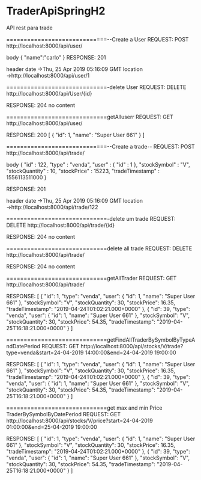 # TraderApiSpringH2

API rest para trade





=============================--Create a User
REQUEST:
POST
http://localhost:8000/api/user/

body
{
"name":"carlo"
}
RESPONSE:
201

header
date →Thu, 25 Apr 2019 05:16:09 GMT
location →http://localhost:8000/api/user/1



=============================-delete User
REQUEST:
DELETE
http://localhost:8000/api/User/{id}

RESPONSE:
204 no content



=============================getAlluserr
REQUEST:
GET
http://localhost:8000/api/user/

RESPONSE:
200
[
    {
        "id": 1,
        "name": "Super User 661"
    }
]



=============================--Create a trade--
REQUEST:
POST
http://localhost:8000/api/trade/

body
{
  "id" : 122,
  "type" : "venda",
  "user" : {
    "id" : 1
  },
  "stockSymbol" : "V",
  "stockQuantity" : 10,
  "stockPrice" : 15223,
  "tradeTimestamp" : 1556113511000
}

RESPONSE:
201

header
date →Thu, 25 Apr 2019 05:16:09 GMT
location →http://localhost:8000/api/trade/122


=============================-delete um trade
REQUEST:
DELETE
http://localhost:8000/api/trade/{id}

RESPONSE:
204 no content



=============================delete all  trade
REQUEST:
DELETE
http://localhost:8000/api/trade/

RESPONSE:
204 no content


=============================getAllTrader
REQUEST:
GET
http://localhost:8000/api/trade/

RESPONSE:
[
    {
        "id": 1,
        "type": "venda",
        "user": {
            "id": 1,
            "name": "Super User 661"
        },
        "stockSymbol": "V",
        "stockQuantity": 30,
        "stockPrice": 16.35,
        "tradeTimestamp": "2019-04-24T01:02:21.000+0000"
    },
    {
        "id": 39,
        "type": "venda",
        "user": {
            "id": 1,
            "name": "Super User 661"
        },
        "stockSymbol": "V",
        "stockQuantity": 30,
        "stockPrice": 54.35,
        "tradeTimestamp": "2019-04-25T16:18:21.000+0000"
    }
]


=============================getFindAllTraderBySymbolByTypeAndDatePeriod
REQUEST:
GET
http://localhost:8000/api/stocks/V/trade?type=venda&start=24-04-2019 14:00:00&end=24-04-2019 19:00:00

RESPONSE:
[
    {
        "id": 1,
        "type": "venda",
        "user": {
            "id": 1,
            "name": "Super User 661"
        },
        "stockSymbol": "V",
        "stockQuantity": 30,
        "stockPrice": 16.35,
        "tradeTimestamp": "2019-04-24T01:02:21.000+0000"
    },
    {
        "id": 39,
        "type": "venda",
        "user": {
            "id": 1,
            "name": "Super User 661"
        },
        "stockSymbol": "V",
        "stockQuantity": 30,
        "stockPrice": 54.35,
        "tradeTimestamp": "2019-04-25T16:18:21.000+0000"
    }
]


=============================get max and min Price TraderBySymbolByDatePeriod
REQUEST:
GET
http://localhost:8000/api/stocks/V/price?start=24-04-2019 01:00:00&end=25-04-2019 19:00:00

RESPONSE:
[
    {
        "id": 1,
        "type": "venda",
        "user": {
            "id": 1,
            "name": "Super User 661"
        },
        "stockSymbol": "V",
        "stockQuantity": 30,
        "stockPrice": 16.35,
        "tradeTimestamp": "2019-04-24T01:02:21.000+0000"
    },
    {
        "id": 39,
        "type": "venda",
        "user": {
            "id": 1,
            "name": "Super User 661"
        },
        "stockSymbol": "V",
        "stockQuantity": 30,
        "stockPrice": 54.35,
        "tradeTimestamp": "2019-04-25T16:18:21.000+0000"
    }
]